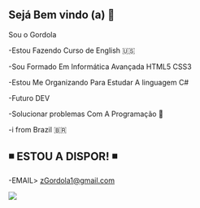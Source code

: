 ##  Sejá Bem vindo (a)  🏴



Sou o Gordola

-Estou Fazendo Curso de English 🇺🇸

-Sou Formado Em Informática Avançada HTML5 CSS3

-Estou Me Organizando Para Estudar A linguagem C#

-Futuro DEV

-Solucionar problemas Com A Programação 👤

-i from Brazil 🇧🇷
   ## ◾ ESTOU A DISPOR! ◾
-EMAIL> zGordola1@gmail.com

![](https://media1.tenor.com/m/MYXc1fDBfJkAAAAC/hydradx-hydra.gif)
